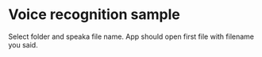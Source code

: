 Voice recognition sample
====================

Select folder and speaka file name.
App should  open first file with filename you said.